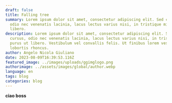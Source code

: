 ```yaml
---
draft: false
title: Falling tree
summary: Lorem ipsum dolor sit amet, consectetur adipiscing elit. Sed cursus,
  odio nec venenatis lacinia, lacus lectus varius nisi, in tristique mi purus ut
  libero.
description: Lorem ipsum dolor sit amet, consectetur adipiscing elit. Sed
  cursus, odio nec venenatis lacinia, lacus lectus varius nisi, in tristique mi
  purus ut libero. Vestibulum vel convallis felis. Ut finibus lorem vestibulum
  lobortis rhoncus.
author: Angelo Nicola Giuliano
date: 2023-08-09T16:39:53.116Z
featured_image: ../images/uploads/ggimglogo.png
authorimage: ../assets/images/global/author.webp
language: en
tags: blog
categories: blog
---
```

**c﻿iao boss**